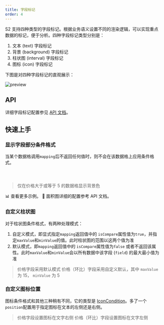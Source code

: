 ```yaml
---
title: 字段标记
order: 4
---
```


S2 支持四种类型的字段标记。根据业务语义设置不同的渲染逻辑，可以实现重点数据的标记，便于分析。
​
四种字段标记类型分别是：

1. 文本 (text) 字段标记
2. 背景 (background) 字段标记
3. 柱状图 (interval) 字段标记
4. 图标 (icon) 字段标记

下图是对四种字段标记的直观展示：

![preview](https://gw.alipayobjects.com/zos/antfincdn/M0ot%26E%26TZ/7f4e10d8-386a-46a6-a184-3656b2b66b17.png)

## API

详细字段标记配置参见 [API 文档](/zh/docs/api/general/conditions)。

## 快速上手

### 显示字段部分条件格式

当某个数据格调用`mapping`后不返回任何值时，则不会在该数据格上应用条件格式。

#### ​

> 仅在价格大于或等于 5 的数据格显示背景色

​📊 查看更多示例。
🎨 面积图详细的配置参考 API 文档。

### 自定义柱状图

对于柱状图条件格式，有两种处理模式：

1. 自定义模式，即显式指定`mapping`返回值中的 `isCompare`属性值为`true`，并指定`maxValue`和`minValue`的值。此时柱状图的范围以这两个值为准
1. 默认模式，即`mapping`返回值中的 `isCompare`属性值为`false` 或者不返回该属性。此时`maxValue`和`minValue`会以所有数据中该字段 (`field`) 的最大最小值为准

> 价格字段采用默认模式
> 价格（环比）字段采用自定义默认，其中 `maxValue` 为 15， `minValue` 为 5

### 自定义图标位置

图标条件格式和其他三种稍有不同，它的类型是 [IconCondition](https://yuque.antfin.com/spreadsheet/klxp4m/fz272x#fwDPf)。多了一个`position`配置用于指定图标在文本的左侧还是右侧。
​

> 价格字段设置图标在文字右侧
> 价格（环比）字段设置图标在文字左侧

